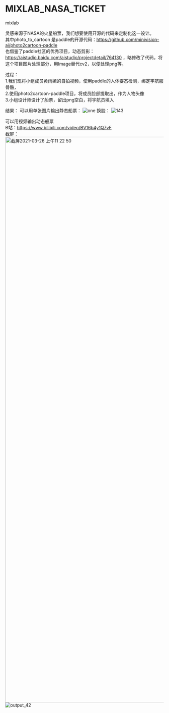 # MIXLAB_NASA_TICKET
mixlab

灵感来源于NASA的火星船票，我们想要使用开源的代码来定制化这一设计。   
其中photo_to_cartoon 是paddle的开源代码：https://github.com/minivision-ai/photo2cartoon-paddle   
也借鉴了paddle社区的优秀项目，动态剪影： https://aistudio.baidu.com/aistudio/projectdetail/764130 ，略修改了代码，将这个项目图片处理部分，用Image替代cv2，以便处理png等。   

过程：   
1.我们现将小组成员黄雨嫣的自拍视频，使用paddle的人体姿态检测，绑定宇航服骨骼，   
2.使用photo2cartoon-paddle项目，将成员脸部提取出，作为人物头像   
3.小组设计师设计了船票，留出png空白，将宇航员填入   

结果：
可以用单张图片输出静态船票：
![one](https://user-images.githubusercontent.com/70752098/112250589-98b55080-8c94-11eb-9226-c8301c898eeb.png)
换脸：
![143](https://user-images.githubusercontent.com/70752098/112411108-4db04180-8d57-11eb-8ad7-22cf018ace54.png)

可以用视频输出动态船票   
B站：https://www.bilibili.com/video/BV16b4y1Q7vF    
截屏：
<img width="1792" alt="截屏2021-03-26 上午11 22 50" src="https://user-images.githubusercontent.com/70752098/112572673-9d5d3e80-8e25-11eb-9341-a7932e5e7881.png">
![output_42](https://user-images.githubusercontent.com/70752098/112615970-242e0d80-8e5e-11eb-92e7-622f22551c21.gif)
